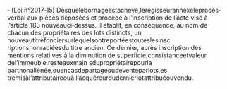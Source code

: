 ‐ (Loi n°2017‐15) Dèsquelebornageestachevé,lerégisseurannexeleprocès‐ verbal aux pièces déposées et procède à l’inscription de l’acte visé à l’article 183 nouveauci‐dessus.
Il établit, en conséquence, au nom de chacun des propriétaires des lots distincts, un nouveautitrefonciersurlequelsontreportéestouteslesinsc riptionsnonradiéesdu titre ancien. Ce dernier, après inscription des mentions relati ves à la diminution de superficie,consistanceetvaleur del’immeuble,resteauxmain sdupropriétairepourla partnonaliénée,ouencasdepartageoudeventeparlots,es tremisàl’attributaireouà l’acquéreurdudernierlotattribuéouvendu.